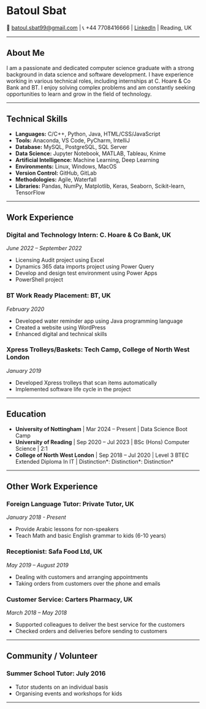 # Batoul Sbat

📧 batoul.sbat99@gmail.com | 📞 +44 7708416666 | [LinkedIn](https://www.linkedin.com/in/batoul-sbat99) | Reading, UK

---

## About Me

I am a passionate and dedicated computer science graduate with a strong background in data science and software development. I have experience working in various technical roles, including internships at C. Hoare & Co Bank and BT. I enjoy solving complex problems and am constantly seeking opportunities to learn and grow in the field of technology.

---

## Technical Skills

- **Languages:** C/C++, Python, Java, HTML/CSS/JavaScript
- **Tools:** Anaconda, VS Code, PyCharm, IntelliJ
- **Database:** MySQL, PostgreSQL, SQL Server
- **Data Science:** Jupyter Notebook, MATLAB, Tableau, Knime
- **Artificial Intelligence:** Machine Learning, Deep Learning
- **Environments:** Linux, Windows, MacOS
- **Version Control:** GitHub, GitLab
- **Methodologies:** Agile, Waterfall
- **Libraries:** Pandas, NumPy, Matplotlib, Keras, Seaborn, Scikit-learn, TensorFlow

---

## Work Experience

### Digital and Technology Intern: C. Hoare & Co Bank, UK
*June 2022 – September 2022*

- Licensing Audit project using Excel
- Dynamics 365 data imports project using Power Query
- Develop and design test environment using Power Apps
- PowerShell project

### BT Work Ready Placement: BT, UK
*February 2020*

- Developed water reminder app using Java programming language
- Created a website using WordPress
- Enhanced digital and technical skills

### Xpress Trolleys/Baskets: Tech Camp, College of North West London
*January 2019*

- Developed Xpress trolleys that scan items automatically
- Implemented software life cycle in the project

---

## Education

- **University of Nottingham** | Mar 2024 – Present | Data Science Boot Camp 
- **University of Reading** | Sep 2020 – Jul 2023 | BSc (Hons) Computer Science | 2:1 
- **College of North West London** | Sep 2018 – Jul 2020 | Level 3 BTEC Extended Diploma In IT | Distinction*: Distinction*: Distinction*

---

## Other Work Experience

### Foreign Language Tutor: Private Tutor, UK
*January 2018 - Present*

- Provide Arabic lessons for non-speakers
- Teach Math and basic English grammar to kids (6-10 years)

### Receptionist: Safa Food Ltd, UK
*May 2019 – August 2019*

- Dealing with customers and arranging appointments
- Taking orders from customers over the phone and emails

### Customer Service: Carters Pharmacy, UK
*March 2018 – May 2018*

- Supported colleagues to deliver the best service for the customers
- Checked orders and deliveries before sending to customers

---

## Community / Volunteer

### Summer School Tutor: July 2016

- Tutor students on an individual basis
- Organising events and workshops for kids

---

